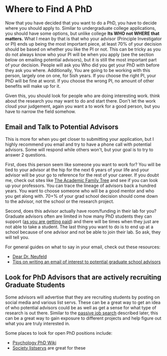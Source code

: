# Where to Find A PhD

Now that you have decided that you want to do a PhD, you have to decide where you should apply to. Similar to undergraduate college applications, you should have some options, but unlike college **Its WHO not WHERE that matters.**  What I mean by that is that who your advisor (Principle Investigator or PI) ends up being the most important piece, at least 70% of your decision should be based on whether you like the PI or not. This can be tricky as you do not always know who your PI will be when you apply (see the section below on emailing potential advisors), but it is still the most important part of your decision. People will ask you Who did you get your PhD with before they ask you where.  Additionally, You are going to be working with this person, largely one on one, for 5ish years. If you choose the right PI, your PhD will be fine at worst. If you choose the wrong PI, no amount of other benefits will make up for it.

Given this, you should look for people who are doing interesting work. think about the research you may want to do and start there. Don't let the work cloud your judgement, again you want a to work for a good person, but you have to narrow the field somehow.

## Email and Talk to Potential Advisors
This is more for when you get closer to submitting your application, but I highly recommend you email and try to have a phone call with potential advisors. Some will respond while others won't, but your goal is to try to answer 2 questions. 

First, does this person seem like someone you want to work for? You will be tied to your advisor at the hip for the next 6 years of your life and your advisor will be your go to reference for the rest of your career. If you doubt me, check out sites like [The Academic Family Tree](https://academictree.org/) and see if you can look up your professors. You can trace the lineage of advisors back a hundred years. You want to choose someone who will be a good mentor and who you get along with. 70+% of your grad school decision should come down to the advisor, not the school or the research project.

Second, does this advisor actually have room/funding in their lab for you? Graduate advisors often are limited in how many PhD students they can support ([as you are getting paid](../phd/phd_cost.md)) and there will be times when they just are not able to take a student. The last thing you want to do is to end up at a school because of one advisor and not be able to join their lab. So ask, they will tell you.

For general guides on what to say in your email, check out these resources:
- [Dear Dr. Neufeld](https://www.science.org/content/article/dear-dr-neufeld)
- [Tips on writing an email of interest to potential graduate school advisors](https://docs.google.com/document/d/1QySXQInhl25Bj6CHYfElXMTFZSjTzpxvMF073QN4fWQ/edit)

## Look for PhD Advisors that are actively recruiting Graduate Students
Some advisors will advertise that they are recruiting students by posting on social media and various list servs. These can be a great way to get an idea of who potential advisors could be as well as get a sense for what type of research is out there.  Similar to the [passive job search](../general_tips/passive_search.md) described later, this can be a great way to gain exposure to different projects and help figure out what you are truly interested in.

Some places to look for open PhD positions include:
- [Psychology PhD Wiki](http://psychphdsearch.wikidot.com/)
- [Society listservs](../general_tips/listservs.md) are great for these